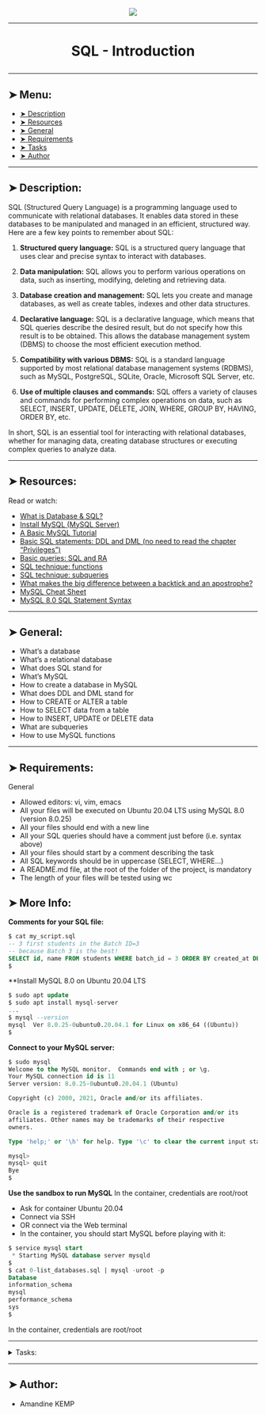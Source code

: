 <p align="center">
    <img [SQL - Introduction] src="https://sqldbaschool.com/wp-content/uploads/2015/06/shutterstock_sql.jpg">
</p>

----------

# <p align="center">SQL - Introduction</p>

----------

## ➤ Menu:

* [➤ Description]()
* [➤ Resources]()
* [➤ General]()
* [➤ Requirements]()
* [➤ Tasks]()
* [➤ Author]()

----------

## ➤ Description:

SQL (Structured Query Language) is a programming language used to communicate with relational databases. It enables data stored in these databases to be manipulated and managed in an efficient, structured way. Here are a few key points to remember about SQL:

1. **Structured query language:** SQL is a structured query language that uses clear and precise syntax to interact with databases.

2. **Data manipulation:** SQL allows you to perform various operations on data, such as inserting, modifying, deleting and retrieving data.

3. **Database creation and management:** SQL lets you create and manage databases, as well as create tables, indexes and other data structures.

4. **Declarative language:** SQL is a declarative language, which means that SQL queries describe the desired result, but do not specify how this result is to be obtained. This allows the database management system (DBMS) to choose the most efficient execution method.

5. **Compatibility with various DBMS:** SQL is a standard language supported by most relational database management systems (RDBMS), such as MySQL, PostgreSQL, SQLite, Oracle, Microsoft SQL Server, etc.

6. **Use of multiple clauses and commands:** SQL offers a variety of clauses and commands for performing complex operations on data, such as SELECT, INSERT, UPDATE, DELETE, JOIN, WHERE, GROUP BY, HAVING, ORDER BY, etc.

In short, SQL is an essential tool for interacting with relational databases, whether for managing data, creating database structures or executing complex queries to analyze data.

----------

## ➤ Resources:

Read or watch:

* [What is Database & SQL?](https://intranet.hbtn.io/rltoken/jRAhwW4u4YvZtLtMGU2_6g)
* [Install MySQL (MySQL Server)](https://intranet.hbtn.io/rltoken/s3m_emsaSthyY041Wacgxg)
* [A Basic MySQL Tutorial](https://intranet.hbtn.io/rltoken/m_0RMf4RcC5NrHyjY1xN3w)
* [Basic SQL statements: DDL and DML (no need to read the chapter “Privileges”)](https://intranet.hbtn.io/rltoken/-Qrnbp5eKmo7ajPDZekjfg)
* [Basic queries: SQL and RA](https://intranet.hbtn.io/rltoken/wXN5s1qexSTMh--NkTF1_w)
* [SQL technique: functions](https://intranet.hbtn.io/rltoken/7khGjnehvjHnqNZ9yizggg)
* [SQL technique: subqueries](https://intranet.hbtn.io/rltoken/xnJcopQTZyUke3LdAkOwow)
* [What makes the big difference between a backtick and an apostrophe?](https://intranet.hbtn.io/rltoken/QEr3XcBPhIR-E8NSSn1nzg)
* [MySQL Cheat Sheet](https://intranet.hbtn.io/rltoken/DGejihlnOkkNq-qJFM15MA)
* [MySQL 8.0 SQL Statement Syntax](https://intranet.hbtn.io/rltoken/ePNUeloWxfiXwec7HeKe7Q)

----------

## ➤ General:

* What’s a database
* What’s a relational database
* What does SQL stand for
* What’s MySQL
* How to create a database in MySQL
* What does DDL and DML stand for
* How to CREATE or ALTER a table
* How to SELECT data from a table
* How to INSERT, UPDATE or DELETE data
* What are subqueries
* How to use MySQL functions

----------

## ➤ Requirements:

General

* Allowed editors: vi, vim, emacs
* All your files will be executed on Ubuntu 20.04 LTS using MySQL 8.0 (version 8.0.25)
* All your files should end with a new line
* All your SQL queries should have a comment just before (i.e. syntax above)
* All your files should start by a comment describing the task
* All SQL keywords should be in uppercase (SELECT, WHERE…)
* A README.md file, at the root of the folder of the project, is mandatory
* The length of your files will be tested using wc

## ➤ More Info:

**Comments for your SQL file:**

```sql
$ cat my_script.sql
-- 3 first students in the Batch ID=3
-- because Batch 3 is the best!
SELECT id, name FROM students WHERE batch_id = 3 ORDER BY created_at DESC LIMIT 3;
$
```

**Install MySQL 8.0 on Ubuntu 20.04 LTS

```sql
$ sudo apt update
$ sudo apt install mysql-server
...
$ mysql --version
mysql  Ver 8.0.25-0ubuntu0.20.04.1 for Linux on x86_64 ((Ubuntu))
$
```

**Connect to your MySQL server:**

```sql
$ sudo mysql
Welcome to the MySQL monitor.  Commands end with ; or \g.
Your MySQL connection id is 11
Server version: 8.0.25-0ubuntu0.20.04.1 (Ubuntu)

Copyright (c) 2000, 2021, Oracle and/or its affiliates.

Oracle is a registered trademark of Oracle Corporation and/or its
affiliates. Other names may be trademarks of their respective
owners.

Type 'help;' or '\h' for help. Type '\c' to clear the current input statement.

mysql>
mysql> quit
Bye
$
```

**Use the sandbox to run MySQL**
In the container, credentials are root/root

* Ask for container Ubuntu 20.04
* Connect via SSH
* OR connect via the Web terminal
* In the container, you should start MySQL before playing with it:

```sql
$ service mysql start                                                   
 * Starting MySQL database server mysqld 
$
$ cat 0-list_databases.sql | mysql -uroot -p                               
Database                                                                                   
information_schema                                                                         
mysql                                                                                      
performance_schema                                                                         
sys                      
$
```

In the container, credentials are root/root


----------

<details>
<summary>Tasks:</summary>

### 0. List databases

Write a script that lists all databases of your MySQL server.

```sql
guillaume@ubuntu:~/$ cat 0-list_databases.sql | mysql -hlocalhost -uroot -p
Enter password: 
Database                                                                                     
information_schema                                                                           
mysql                                                                                        
performance_schema                                                                           
sys        
guillaume@ubuntu:~/$
```

Repo:

* GitHub repository: holbertonschool-higher_level_programming
* Directory: SQL_introduction
* File: 0-list_databases.sql
 
### 1. Create a database

Write a script that creates the database hbtn_0c_0 in your MySQL server.

* If the database hbtn_0c_0 already exists, your script should not fail
* You are not allowed to use the SELECT or SHOW statements

```sql
guillaume@ubuntu:~/$ cat 1-create_database_if_missing.sql | mysql -hlocalhost -uroot -p
Enter password: 
guillaume@ubuntu:~/$ cat 0-list_databases.sql | mysql -hlocalhost -uroot -p
Enter password: 
Database
information_schema
hbtn_0c_0
mysql
performance_schema
guillaume@ubuntu:~/$ cat 1-create_database_if_missing.sql | mysql -hlocalhost -uroot -p
Enter password: 
guillaume@ubuntu:~/$
``` 

Repo:

* GitHub repository: holbertonschool-higher_level_programming
* Directory: SQL_introduction
* File: 1-create_database_if_missing.sql
 
### 2. Delete a database

Write a script that deletes the database hbtn_0c_0 in your MySQL server.

* If the database hbtn_0c_0 doesn’t exist, your script should not fail
* You are not allowed to use the SELECT or SHOW statements

```sql
guillaume@ubuntu:~/$ cat 0-list_databases.sql | mysql -hlocalhost -uroot -p
Enter password: 
Database                                                                                     
hbtn_0c_0                                                                                    
information_schema                                                                           
mysql                                                                                        
performance_schema                                                                           
sys        
guillaume@ubuntu:~/$ cat 2-remove_database.sql | mysql -hlocalhost -uroot -p
Enter password: 
guillaume@ubuntu:~/$ cat 0-list_databases.sql | mysql -hlocalhost -uroot -p
Enter password: 
Database                                                                                                                                                                  
information_schema                                                                           
mysql                                                                                        
performance_schema                                                                           
sys        
guillaume@ubuntu:~/$
```

Repo:

* GitHub repository: holbertonschool-higher_level_programming
* Directory: SQL_introduction
* File: 2-remove_database.sql
 
### 3. List tables

Write a script that lists all the tables of a database in your MySQL server.

* The database name will be passed as argument of mysql command (in the following example: mysql is the name of the database)

```sql
guillaume@ubuntu:~/$ cat 3-list_tables.sql | mysql -hlocalhost -uroot -p mysql
Enter password: 
Tables_in_mysql                                                                              
columns_priv                                                                                 
component                                                                                    
db                                                                                           
default_roles                                                                                
engine_cost                                                                                  
func                                                                                         
general_log                                                                                  
global_grants                                                                                
gtid_executed                                                                                
help_category                                                                                
help_keyword                                                                                 
help_relation                                                                                
help_topic                                                                                   
innodb_index_stats                                                                           
innodb_table_stats                                                                           
password_history                                                                             
plugin                                                                                       
procs_priv                                                                                   
proxies_priv                                                                                 
replication_asynchronous_connection_failover                                                 
replication_asynchronous_connection_failover_managed                                         
role_edges                                                                                   
server_cost                                                                                  
servers                                                                                      
slave_master_info                                                                            
slave_relay_log_info                                                                         
slave_worker_info                                                                            
slow_log                                                                                     
tables_priv                                                                                  
time_zone                                                                                    
time_zone_leap_second                                                                        
time_zone_name                                                                               
time_zone_transition                                                                         
time_zone_transition_type                                                                    
user
guillaume@ubuntu:~/$
```

Repo:

* GitHub repository: holbertonschool-higher_level_programming
* Directory: SQL_introduction
* File: 3-list_tables.sql
 
### 4. First table

Write a script that creates a table called first_table in the current database in your MySQL server.

* first_table description:
 * id INT
 * name VARCHAR(256)
* The database name will be passed as an argument of the mysql command
* If the table first_table already exists, your script should not fail
* You are not allowed to use the SELECT or SHOW statements

```sql
guillaume@ubuntu:~/$ cat 4-first_table.sql | mysql -hlocalhost -uroot -p hbtn_0c_0
Enter password: 
guillaume@ubuntu:~/$ cat 3-list_tables.sql | mysql -hlocalhost -uroot -p hbtn_0c_0
Enter password: 
Tables_in_hbtn_0c_0
first_table
guillaume@ubuntu:~/$
```

Repo:

* GitHub repository: holbertonschool-higher_level_programming
* Directory: SQL_introduction
* File: 4-first_table.sql
 
### 5. Full description

Write a script that prints the following description of the table first_table from the database hbtn_0c_0 in your MySQL server.

* The database name will be passed as an argument of the mysql command
* You are not allowed to use the DESCRIBE or EXPLAIN statements

```sql
guillaume@ubuntu:~/$ cat 5-full_table.sql | mysql -hlocalhost -uroot -p hbtn_0c_0
Enter password: 
Table   Create Table                                                                         
first_table     CREATE TABLE `first_table` (\n  `id` int DEFAULT NULL,\n  `name` varchar(256) DEFAULT NULL\n) ENGINE=InnoDB DEFAULT CHARSET=utf8mb4 COLLATE=utf8mb4_0900_ai_ci        
guillaume@ubuntu:~/$
```

Repo:

* GitHub repository: holbertonschool-higher_level_programming
* Directory: SQL_introduction
* File: 5-full_table.sql
 
### 6. List all in table

Write a script that lists all rows of the table first_table from the database hbtn_0c_0 in your MySQL server.

* All fields should be printed
* The database name will be passed as an argument of the mysql command

```sql
guillaume@ubuntu:~/$ cat 6-list_values.sql | mysql -hlocalhost -uroot -p hbtn_0c_0
Enter password: 
guillaume@ubuntu:~/$
```

Repo:

* GitHub repository: holbertonschool-higher_level_programming
* Directory: SQL_introduction
* File: 6-list_values.sql
 
### 7. First add

Write a script that inserts a new row in the table first_table (database hbtn_0c_0) in your MySQL server.

* New row:
 * id = 89
 * name = Best School
* The database name will be passed as an argument of the mysql command

```sql
guillaume@ubuntu:~/$ cat 7-insert_value.sql | mysql -hlocalhost -uroot -p hbtn_0c_0
Enter password: 
guillaume@ubuntu:~/$ cat 6-list_values.sql | mysql -hlocalhost -uroot -p hbtn_0c_0
Enter password: 
id  name
89  Best School
guillaume@ubuntu:~/$ cat 7-insert_value.sql | mysql -hlocalhost -uroot -p hbtn_0c_0
Enter password: 
guillaume@ubuntu:~/$ cat 7-insert_value.sql | mysql -hlocalhost -uroot -p hbtn_0c_0
Enter password: 
guillaume@ubuntu:~/$ cat 6-list_values.sql | mysql -hlocalhost -uroot -p hbtn_0c_0
Enter password: 
id  name
89  Best School
89  Best School
89  Best School
guillaume@ubuntu:~/$
```

Repo:

* GitHub repository: holbertonschool-higher_level_programming
* Directory: SQL_introduction
* File: 7-insert_value.sql

### 8. Count 89

Write a script that displays the number of records with id = 89 in the table first_table of the database hbtn_0c_0 in your MySQL server.

* The database name will be passed as an argument of the mysql command

```sql
guillaume@ubuntu:~/$ cat 8-count_89.sql | mysql -hlocalhost -uroot -p hbtn_0c_0 | tail -1
Enter password: 
3
guillaume@ubuntu:~/$
```

Repo:

* GitHub repository: holbertonschool-higher_level_programming
* Directory: SQL_introduction
* File: 8-count_89.sql
 
### 9. Full creation

Write a script that creates a table second_table in the database hbtn_0c_0 in your MySQL server and add multiples rows.

* second_table description:
 * id INT
 * name VARCHAR(256)
 * score INT

* The database name will be passed as an argument to the mysql command
* If the table second_table already exists, your script should not fail
* You are not allowed to use the SELECT and SHOW statements
* Your script should create these records:
 * id = 1, name = “John”, score = 10
 * id = 2, name = “Alex”, score = 3
 * id = 3, name = “Bob”, score = 14
 * id = 4, name = “George”, score = 8

```sql
guillaume@ubuntu:~/$ cat 9-full_creation.sql | mysql -hlocalhost -uroot -p hbtn_0c_0
Enter password: 
guillaume@ubuntu:~/$
```

Repo:

* GitHub repository: holbertonschool-higher_level_programming
* Directory: SQL_introduction
* File: 9-full_creation.sql
 
### 10. List by best

Write a script that lists all records of the table second_table of the database hbtn_0c_0 in your MySQL server.

* Results should display both the score and the name (in this order)
* Records should be ordered by score (top first)
* The database name will be passed as an argument of the mysql command

```sql
guillaume@ubuntu:~/$ cat 10-top_score.sql | mysql -hlocalhost -uroot -p hbtn_0c_0
Enter password: 
score   name
14  Bob
10  John
8   George
3   Alex
guillaume@ubuntu:~/$
```

Repo:

* GitHub repository: holbertonschool-higher_level_programming
* Directory: SQL_introduction
* File: 10-top_score.sql
 
### 11. Select the best

Write a script that lists all records with a score >= 10 in the table second_table of the database hbtn_0c_0 in your MySQL server.

* Results should display both the score and the name (in this order)
* Records should be ordered by score (top first)
* The database name will be passed as an argument of the mysql command

```sql
guillaume@ubuntu:~/$ cat 11-best_score.sql | mysql -hlocalhost -uroot -p hbtn_0c_0
Enter password: 
score   name
14  Bob
10  John
guillaume@ubuntu:~/$
```

Repo:

* GitHub repository: holbertonschool-higher_level_programming
* Directory: SQL_introduction
* File: 11-best_score.sql
 
### 12. Cheating is bad

Write a script that updates the score of Bob to 10 in the table second_table.

* You are not allowed to use Bob’s id value, only the name field
* The database name will be passed as an argument of the mysql command

```sql
guillaume@ubuntu:~/$ cat 12-no_cheating.sql | mysql -hlocalhost -uroot -p hbtn_0c_0
Enter password: 
guillaume@ubuntu:~/$ cat 10-top_score.sql | mysql -hlocalhost -uroot -p hbtn_0c_0
Enter password: 
score   name
10  John
10  Bob
8   George
3   Alex
guillaume@ubuntu:~/$
```

Repo:

* GitHub repository: holbertonschool-higher_level_programming
* Directory: SQL_introduction
* File: 12-no_cheating.sql
 
### 13. Score too low

Write a script that removes all records with a score <= 5 in the table second_table of the database hbtn_0c_0 in your MySQL server.

* The database name will be passed as an argument of the mysql command

```sql
guillaume@ubuntu:~/$ cat 13-change_class.sql | mysql -hlocalhost -uroot -p hbtn_0c_0
Enter password: 
guillaume@ubuntu:~/$ cat 10-top_score.sql | mysql -hlocalhost -uroot -p hbtn_0c_0
Enter password: 
score   name
10  John
10  Bob
8   George
guillaume@ubuntu:~/$
```

Repo:

* GitHub repository: holbertonschool-higher_level_programming
* Directory: SQL_introduction
* File: 13-change_class.sql
 
### 14. Average

Write a script that computes the score average of all records in the table second_table of the database hbtn_0c_0 in your MySQL server.

* The result column name should be average
* The database name will be passed as an argument of the mysql command

```sql
guillaume@ubuntu:~/$ cat 14-average.sql | mysql -hlocalhost -uroot -p hbtn_0c_0
Enter password: 
average
9.3333
guillaume@ubuntu:~/$
```

Repo:

* GitHub repository: holbertonschool-higher_level_programming
* Directory: SQL_introduction
* File: 14-average.sql
 
### 15. Number by score

Write a script that lists the number of records with the same score in the table second_table of the database hbtn_0c_0 in your MySQL server.

* The result should display:
 * the score
 * the number of records for this score with the label number
* The list should be sorted by the number of records (descending)
* The database name will be passed as an argument to the mysql command

```sql
guillaume@ubuntu:~/$ cat 15-groups.sql | mysql -hlocalhost -uroot -p hbtn_0c_0
Enter password: 
score   number
10  2
8   1
guillaume@ubuntu:~/$
```

Repo:

* GitHub repository: holbertonschool-higher_level_programming
* Directory: SQL_introduction
* File: 15-groups.sql
 
### 16. Say my name

Write a script that lists all records of the table second_table of the database hbtn_0c_0 in your MySQL server.

* Don’t list rows without a name value
* Results should display the score and the name (in this order)
* Records should be listed by descending score
* The database name will be passed as an argument to the mysql command

In this example, new data have been added to the table second_table.

```sql
guillaume@ubuntu:~/$ cat 16-no_link.sql | mysql -hlocalhost -uroot -p hbtn_0c_0
Enter password: 
score   name
18  Aria
12  Aria
10  John
10  Bob
guillaume@ubuntu:~/$
```

Repo:

* GitHub repository: holbertonschool-higher_level_programming
* Directory: SQL_introduction
* File: 16-no_link.sql


</details>

----------

## ➤ Author:

- Amandine KEMP